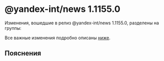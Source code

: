 # @yandex-int/news 1.1155.0

<!-- ЧЕЛОВЕЧЕСКОЕ ВСТУПЛЕНИЕ -->

Изменения, вошедшие в релиз @yandex-int/news 1.1155.0, разделены на группы:

Все важные изменения подробно описаны [ниже](#Пояснения).

## Пояснения

